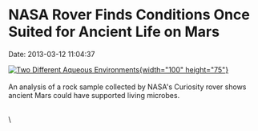 NASA Rover Finds Conditions Once Suited for Ancient Life on Mars
================================================================

Date: 2013-03-12 11:04:37

[![Two Different Aqueous
Environments](http://www.jpl.nasa.gov/images/msl/20130312/pia16833-th.jpg){width="100"
height="75"}](http://www.jpl.nasa.gov/news/news.cfm?release=2013-092&rn=news.xml&rst=3723)\
\
An analysis of a rock sample collected by NASA\'s Curiosity rover shows
ancient Mars could have supported living microbes.

\
\
